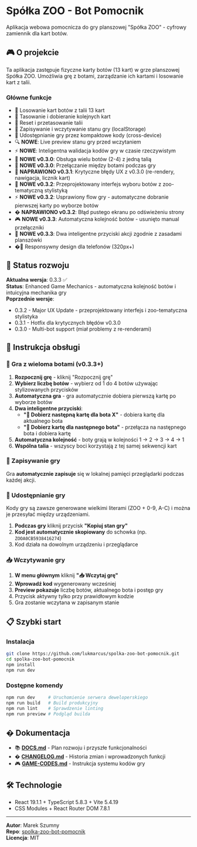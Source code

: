 # Spółka ZOO - Bot Pomocnik

Aplikacja webowa pomocnicza do gry planszowej "Spółka ZOO" - cyfrowy zamiennik dla kart botów.

## 🎮 O projekcie

Ta aplikacja zastępuje fizyczne karty botów (13 kart) w grze planszowej Spółka ZOO. Umożliwia grę z botami, zarządzanie ich kartami i losowanie kart z talii.

### Główne funkcje

- 🤖 Losowanie kart botów z talii 13 kart
- 🎲 Tasowanie i dobieranie kolejnych kart
- 🔄 Reset i przetasowanie talii
- 💾 Zapisywanie i wczytywanie stanu gry (localStorage)
- 🔗 Udostępnianie gry przez kompaktowe kody (cross-device)
- 🔍 **NOWE**: Live preview stanu gry przed wczytaniem
- ⚡ **NOWE**: Inteligentna walidacja kodów gry w czasie rzeczywistym
- 🤖 **NOWE v0.3.0**: Obsługa wielu botów (2-4) z jedną talią
- 🔄 **NOWE v0.3.0**: Przełączanie między botami podczas gry
- 🔧 **NAPRAWIONO v0.3.1**: Krytyczne błędy UX z v0.3.0 (re-rendery, nawigacja, licznik kart)
- 🎨 **NOWE v0.3.2**: Przeprojektowany interfejs wyboru botów z zoo-tematyczną stylistyką
- ⚡ **NOWE v0.3.2**: Usprawiony flow gry - automatyczne dobranie pierwszej karty po wyborze botów
- �️ **NAPRAWIONO v0.3.2**: Błąd pustego ekranu po odświeżeniu strony
- 🎮 **NOWE v0.3.3**: Automatyczna kolejność botów - usunięto manual przełączniki
- 🎯 **NOWE v0.3.3**: Dwa inteligentne przyciski akcji zgodnie z zasadami planszówki
- �📱 Responsywny design dla telefonów (320px+)

## 🚀 Status rozwoju

**Aktualna wersja**: 0.3.3 ✅  
**Status**: Enhanced Game Mechanics - automatyczna kolejność botów i intuicyjna mechanika gry  
**Poprzednie wersje**:

- 0.3.2 - Major UX Update - przeprojektowany interfejs i zoo-tematyczna stylistyka
- 0.3.1 - Hotfix dla krytycznych błędów v0.3.0
- 0.3.0 - Multi-bot support (miał problemy z re-renderami)

## 📖 Instrukcja obsługi

### 🤖 Gra z wieloma botami (v0.3.3+)

1. **Rozpocznij grę** - kliknij "Rozpocznij grę"
2. **Wybierz liczbę botów** - wybierz od 1 do 4 botów używając stylizowanych przycisków
3. **Automatyczna gra** - gra automatycznie dobiera pierwszą kartę po wyborze botów
4. **Dwa inteligentne przyciski**:
   - **"🎯 Dobierz następną kartę dla bota X"** - dobiera kartę dla aktualnego bota
   - **"👥 Dobierz kartę dla następnego bota"** - przełącza na następnego bota i dobiera kartę
5. **Automatyczna kolejność** - boty grają w kolejności 1 → 2 → 3 → 4 → 1
6. **Wspólna talia** - wszyscy boci korzystają z tej samej sekwencji kart

### 💾 Zapisywanie gry

Gra **automatycznie zapisuje** się w lokalnej pamięci przeglądarki podczas każdej akcji.

### 🔗 Udostępnianie gry

Kody gry są zawsze generowane wielkimi literami (ZOO + 0-9, A-C) i można je przesyłać między urządzeniami.

1. **Podczas gry** kliknij przycisk **"Kopiuj stan gry"**
2. **Kod jest automatycznie skopiowany** do schowka (np. `ZOOA0CB5938416274`)
3. Kod działa na dowolnym urządzeniu i przeglądarce

### 📥 Wczytywanie gry

1. **W menu głównym** kliknij **"📥 Wczytaj grę"**
2. **Wprowadź kod** wygenerowany wcześniej
3. **Preview pokazuje** liczbę botów, aktualnego bota i postęp gry
4. Przycisk aktywny tylko przy prawidłowym kodzie
5. Gra zostanie wczytana w zapisanym stanie

## 📋 Szybki start

### Instalacja

```bash
git clone https://github.com/lukmarcus/spolka-zoo-bot-pomocnik.git
cd spolka-zoo-bot-pomocnik
npm install
npm run dev
```

### Dostępne komendy

```bash
npm run dev     # Uruchomienie serwera deweloperskiego
npm run build   # Build produkcyjny
npm run lint    # Sprawdzenie linting
npm run preview # Podgląd builda
```

## � Dokumentacja

- 📚 **[DOCS.md](DOCS.md)** - Plan rozwoju i przyszłe funkcjonalności
- � **[CHANGELOG.md](CHANGELOG.md)** - Historia zmian i wprowadzonych funkcji
- 🎮 **[GAME-CODES.md](GAME-CODES.md)** - Instrukcja systemu kodów gry

## 🛠️ Technologie

- React 19.1.1 + TypeScript 5.8.3 + Vite 5.4.19
- CSS Modules + React Router DOM 7.8.1

---

**Autor**: Marek Szumny  
**Repo**: [spolka-zoo-bot-pomocnik](https://github.com/lukmarcus/spolka-zoo-bot-pomocnik)  
**Licencja**: MIT
